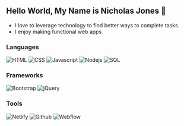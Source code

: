## Hello World, My Name is Nicholas Jones 👋
- I love to leverage technology to find better ways to complete tasks
- I enjoy making functional web apps

### Languages
<p align="left">
  <img alt="HTML" src="https://img.shields.io/static/v1?label=&message=HTML&color=orange">
  <img alt="CSS" src="https://img.shields.io/static/v1?label=&message=CSS&color=blue">
  <img alt="Javascript" src="https://img.shields.io/static/v1?label=&message=Javascript&color=yellow">
  <img alt="Nodejs" src="https://img.shields.io/static/v1?label=&message=NodeJs&color=success">
  <img alt="SQL" src="https://img.shields.io/static/v1?label=&message=SQL&color=green">
</p>

### Frameworks
<p align="left">
  <img alt="Bootstrap" src="https://img.shields.io/static/v1?label=&message=Bootstrap&color=purple">
  <img alt="jQuery" src="https://img.shields.io/static/v1?label=&message=JQuery&color=blue">
</p>

### Tools
<p align="left">
  <img alt="Netlify" src="https://img.shields.io/static/v1?label=&message=JQuery&color=9cf">
  <img alt="Github" src="https://img.shields.io/static/v1?label=&message=JQuery&color=lightgrey">
  <img alt="Webflow" src="https://img.shields.io/static/v1?label=&message=Bootstrap&color=informational">
</p>

